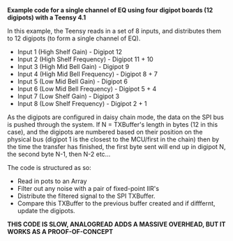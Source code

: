 **Example code for a single channel of EQ using four digipot boards (12 digipots) with a Teensy 4.1**

In this example, the Teensy reads in a set of 8 inputs, and distributes them to 12 digipots (to form a single channel of EQ).

- Input 1 (High Shelf Gain) - Digipot 12 
- Input 2 (High Shelf Frequency) - Digipot 11 + 10
- Input 3 (High Mid Bell Gain) - Digipot 9 
- Input 4 (High Mid Bell Frequency) - Digipot 8 + 7
- Input 5 (Low Mid Bell Gain) - Digipot 6 
- Input 6 (Low Mid Bell Frequency) - Digipot 5 + 4
- Input 7 (Low Shelf Gain) - Digipot 3 
- Input 8 (Low Shelf Frequency) - Digipot 2 + 1

As the digipots are configured in daisy chain mode, the data on the SPI bus is pushed through the system. If N = TXBuffer's length in bytes (12 in this case), and the digipots are numbered based on their position on the physical bus (digipot 1 is the closest to the MCU/first in the chain) then by the time the transfer has finished, the first byte sent will end up in digipot N, the second byte N-1, then N-2 etc...

The code is structured as so:

- Read in pots to an Array
- Filter out any noise with a pair of fixed-point IIR's 
- Distribute the filtered signal to the SPI TXBuffer.
- Compare this TXBuffer to the previous buffer created and if difffernt, update the digipots.

**THIS CODE IS SLOW, ANALOGREAD ADDS A MASSIVE OVERHEAD, BUT IT WORKS AS A PROOF-OF-CONCEPT**

        
